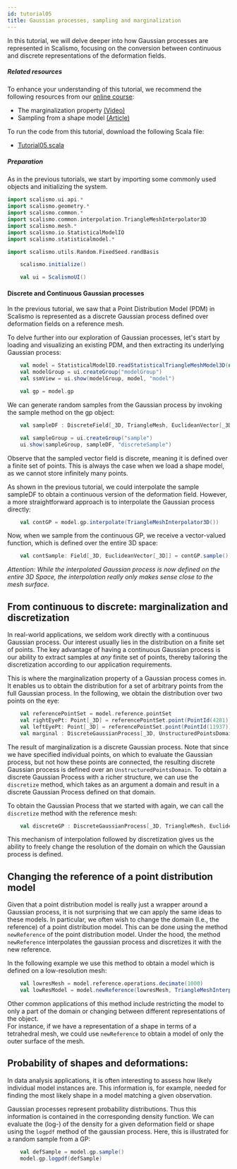 ```yaml
---
id: tutorial05
title: Gaussian processes, sampling and marginalization
---
```


In this tutorial, we will delve deeper into how Gaussian processes are represented in Scalismo, 
focusing on the conversion between continuous and discrete representations of the deformation fields.


##### Related resources

To enhance your understanding of this tutorial, we recommend the following resources from our [online course](shapemodelling.cs.unibas.ch/ssm-course/):

- The marginalization property [(Video)](https://www.futurelearn.com/courses/statistical-shape-modelling/3/steps/250339)
- Sampling from a shape model [(Article)](https://www.futurelearn.com/courses/statistical-shape-modelling/3/steps/250340)

To run the code from this tutorial, download the following Scala file:
- [Tutorial05.scala](./Tutorial05.scala)

##### Preparation



As in the previous tutorials, we start by importing some commonly used objects and initializing the system.

```scala
import scalismo.ui.api.*
import scalismo.geometry.*
import scalismo.common.*
import scalismo.common.interpolation.TriangleMeshInterpolator3D
import scalismo.mesh.*
import scalismo.io.StatisticalModelIO
import scalismo.statisticalmodel.*

import scalismo.utils.Random.FixedSeed.randBasis
```



```scala
    scalismo.initialize()

    val ui = ScalismoUI()
```



#### Discrete and Continuous Gaussian processes

In the previous tutorial, we saw that a Point Distribution Model (PDM) in Scalismo is 
represented as a discrete Gaussian process defined over deformation fields on a reference mesh.

To delve further into our exploration of Gaussian processes, let's start by loading and visualizing an existing PDM, and then extracting its underlying Gaussian process:

```scala
    val model = StatisticalModelIO.readStatisticalTriangleMeshModel3D(new java.io.File("datasets/bfm.h5")).get
    val modelGroup = ui.createGroup("modelGroup")
    val ssmView = ui.show(modelGroup, model, "model")

    val gp = model.gp
```


We can generate random samples from the Gaussian process by invoking the sample method on the gp object:

```scala
    val sampleDF : DiscreteField[_3D, TriangleMesh, EuclideanVector[_3D]] = model.gp.sample()

    val sampleGroup = ui.createGroup("sample")
    ui.show(sampleGroup, sampleDF, "discreteSample")
```

Observe that the sampled vector field is discrete, meaning it is defined over a finite set of points.
This is always the case when we load a shape model, as we cannot store infinitely many points. 

As shown in the previous tutorial, we could interpolate the sample sampleDF to obtain a continuous version of the deformation field. 
However, a more straightforward approach is to interpolate the Gaussian process directly:

```scala
    val contGP = model.gp.interpolate(TriangleMeshInterpolator3D())
```

Now, when we sample from the continuous GP, we receive a vector-valued function, which is defined over the entire 3D space:

```scala
    val contSample: Field[_3D, EuclideanVector[_3D]] = contGP.sample()
```

*Attention: While the interpolated Gaussian process is now defined on the entire 3D Space, the interpolation really only makes sense close to the mesh surface*.

## From continuous to discrete: marginalization and discretization

In real-world applications, we seldom work directly with a continuous Gaussian process. Our interest usually lies in the distribution on a finite set of points. 
The key advantage of having a continuous Gaussian process is our ability to extract samples at *any* finite set of points, 
thereby tailoring the discretization according to our application requirements.

This is where the marginalization property of a Gaussian process comes in. It enables us to obtain the distribution for a set of arbitrary points from the 
full Gaussian process. In the following, we obtain the distribution over two points on the eye:

```scala
    val referencePointSet = model.reference.pointSet
    val rightEyePt: Point[_3D] = referencePointSet.point(PointId(4281))
    val leftEyePt: Point[_3D] = referencePointSet.point(PointId(11937))
    val marginal : DiscreteGaussianProcess[_3D, UnstructuredPointsDomain, EuclideanVector[_3D]] = contGP.marginal(IndexedSeq(rightEyePt,leftEyePt))
```

The result of marginalization is a discrete Gaussian process. Note that since we have specified individual points, on which
to evaluate the Gaussian process, but not how these points are connected, the resulting
discrete Gaussian process is defined over an ```UnstructuredPointsDomain```. 
To obtain a discrete Gaussian Process with a richer structure, we can use the ```discretize``` method,
which takes as an argument a domain and result in a discrete Gaussian Process defined on that domain.

To obtain the Gaussian Process that we started with again, we can call the ```discretize``` method
with the reference mesh:
```scala
    val discreteGP : DiscreteGaussianProcess[_3D, TriangleMesh, EuclideanVector[_3D]] = contGP.discretize(model.reference)
```
This mechanism of interpolation followed by discretization gives us the ability to freely change
the resolution of the domain on which the Gaussian process is defined.



## Changing the reference of a point distribution model

Given that a point distribution model is really just a wrapper around a Gaussian process, it
is not surprising that we can apply the same ideas to these models. In particular, we often
wish to change the domain (I.e., the reference) of a point distribution model.
This can be done using the method ```newReference``` of the point distribution model. Under the hood, the method ```newReference```
interpolates the gaussian process and discretizes it with the new reference.

In the following example we use this method to obtain a model which is defined on a low-resolution mesh:

```scala
    val lowresMesh = model.reference.operations.decimate(1000)
    val lowResModel = model.newReference(lowresMesh, TriangleMeshInterpolator3D())
```

Other common applications of this method include restricting the model to only a part of the domain or changing between different representations of the object.  
For instance, if we have a representation of a shape in terms of a tetrahedral mesh, we could use `newReference` to obtain a model of only the outer surface of the
mesh. 


## Probability of shapes and deformations:

In data analysis applications, it is often interesting to assess how likely individual model instances are. This information is, for example, 
needed for finding the most likely shape in a model matching a given observation. 

Gaussian processes represent probability distributions. Thus this information is contained in the corresponding density function. 
We can evaluate the (log-) of the density for a given deformation field or shape using the `logpdf` method of the gaussian process. 
Here, this is illustrated for a random sample from a GP:
```scala
    val defSample = model.gp.sample()
    model.gp.logpdf(defSample)
```
